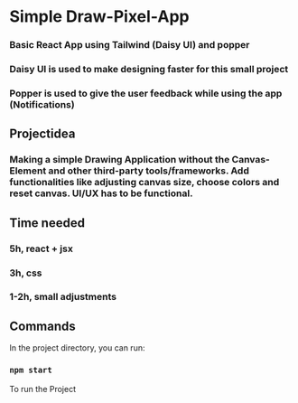 # Simple Draw-Pixel-App

### Basic React App using Tailwind (Daisy UI) and popper

### Daisy UI is used to make designing faster for this small project

### Popper is used to give the user feedback while using the app (Notifications)

## Projectidea

### Making a simple Drawing Application without the Canvas-Element and other third-party tools/frameworks. Add functionalities like adjusting canvas size, choose colors and reset canvas. UI/UX has to be functional.

## Time needed

### 5h, react + jsx

### 3h, css

### 1-2h, small adjustments

## Commands

In the project directory, you can run:

### `npm start`

To run the Project
